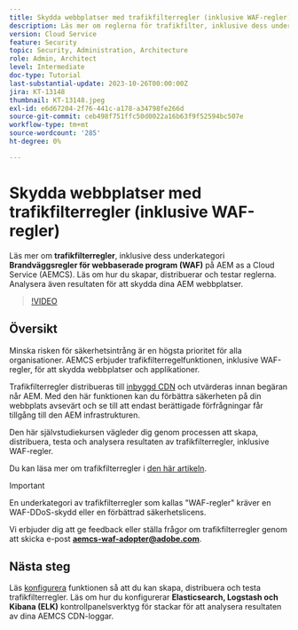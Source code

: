 ```yaml
---
title: Skydda webbplatser med trafikfilterregler (inklusive WAF-regler)
description: Läs mer om reglerna för trafikfilter, inklusive dess underkategori enligt reglerna för Web Application Firewall (WAF). Skapa, distribuera och testa reglerna. Analysera även resultaten för att skydda dina AEM webbplatser.
version: Cloud Service
feature: Security
topic: Security, Administration, Architecture
role: Admin, Architect
level: Intermediate
doc-type: Tutorial
last-substantial-update: 2023-10-26T00:00:00Z
jira: KT-13148
thumbnail: KT-13148.jpeg
exl-id: e6d67204-2f76-441c-a178-a34798fe266d
source-git-commit: ceb498f751ffc50d0022a16b63f9f52594bc507e
workflow-type: tm+mt
source-wordcount: '285'
ht-degree: 0%

---
```


# Skydda webbplatser med trafikfilterregler (inklusive WAF-regler)

Läs mer om **trafikfilterregler**, inklusive dess underkategori **Brandväggsregler för webbaserade program (WAF)** på AEM as a Cloud Service (AEMCS). Läs om hur du skapar, distribuerar och testar reglerna. Analysera även resultaten för att skydda dina AEM webbplatser.

>[!VIDEO](https://video.tv.adobe.com/v/3425401?quality=12&learn=on)

## Översikt

Minska risken för säkerhetsintrång är en högsta prioritet för alla organisationer. AEMCS erbjuder trafikfilterregelfunktionen, inklusive WAF-regler, för att skydda webbplatser och applikationer.

Trafikfilterregler distribueras till [inbyggd CDN](https://experienceleague.adobe.com/docs/experience-manager-cloud-service/content/implementing/content-delivery/cdn.html) och utvärderas innan begäran når AEM. Med den här funktionen kan du förbättra säkerheten på din webbplats avsevärt och se till att endast berättigade förfrågningar får tillgång till den AEM infrastrukturen.

Den här självstudiekursen vägleder dig genom processen att skapa, distribuera, testa och analysera resultaten av trafikfilterregler, inklusive WAF-regler.

Du kan läsa mer om trafikfilterregler i [den här artikeln](https://experienceleague.adobe.com/docs/experience-manager-cloud-service/content/security/traffic-filter-rules-including-waf.html?lang=en).

>[!IMPORTANT]
>
> En underkategori av trafikfilterregler som kallas &quot;WAF-regler&quot; kräver en WAF-DDoS-skydd eller en förbättrad säkerhetslicens.

Vi erbjuder dig att ge feedback eller ställa frågor om trafikfilterregler genom att skicka e-post **aemcs-waf-adopter@adobe.com**.

## Nästa steg

Läs [konfigurera](./how-to-setup.md) funktionen så att du kan skapa, distribuera och testa trafikfilterregler. Läs om hur du konfigurerar **Elasticsearch, Logstash och Kibana (ELK)** kontrollpanelsverktyg för stackar för att analysera resultaten av dina AEMCS CDN-loggar.


